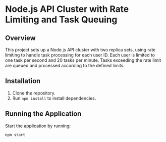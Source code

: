 # Node.js API Cluster with Rate Limiting and Task Queuing

## Overview

This project sets up a Node.js API cluster with two replica sets, using rate limiting to handle task processing for each user ID. Each user is limited to one task per second and 20 tasks per minute. Tasks exceeding the rate limit are queued and processed according to the defined limits.

## Installation

1. Clone the repository.
2. Run `npm install` to install dependencies.

## Running the Application

Start the application by running:

```bash
npm start
